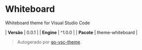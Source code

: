 # Whiteboard

Whiteboard theme for Visual Studio Code

| **Versão** | 0.0.1 |
| **Engine** | ^1.0.0 |
| **Pacote** | theme-whiteboard |

> Autogerado por [go-vsc-theme](https://github.com/natalbu/go-vsc-theme).
